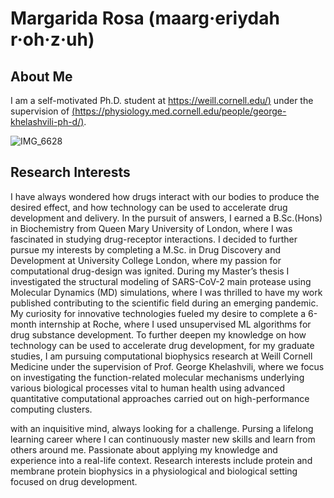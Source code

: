 # Margarida Rosa (maarg·eriydah r·oh·z·uh)


## About Me 

I am a self-motivated Ph.D. student at [https://weill.cornell.edu/)](another-page.md) under the supervision of [(https://physiology.med.cornell.edu/people/george-khelashvili-ph-d/)](another-page.md). 

![IMG_6628](https://user-images.githubusercontent.com/99993156/190913294-090eb342-db33-4503-86c5-30ca340f4a50.jpg)


## Research Interests 
I have always wondered how drugs interact with our bodies to produce the desired effect, and how technology can be used to accelerate drug development and delivery. In the pursuit of answers, I earned a B.Sc.(Hons) in Biochemistry from Queen Mary University of London, where I was fascinated in studying drug-receptor interactions. I decided to further pursue my interests by completing a M.Sc. in Drug Discovery and Development at University College London, where my passion for computational drug-design was ignited. During my Master’s thesis I investigated the structural modeling of SARS-CoV-2 main protease using Molecular Dynamics (MD) simulations, where I was thrilled to have my work published contributing to the scientific field during an emerging pandemic. My curiosity for innovative technologies fueled my desire to complete a 6-month internship at Roche, where I used unsupervised ML algorithms for drug substance development. To further deepen my knowledge on how technology can be used to accelerate drug development, for my graduate studies, I am pursuing computational biophysics research at Weill Cornell Medicine under the supervision of Prof. George Khelashvili, where we focus on investigating the function-related molecular mechanisms underlying various biological processes vital to human health using advanced quantitative computational approaches carried out on high-performance computing clusters.



with an inquisitive mind, always looking for a challenge. 
Pursing a lifelong learning career where I can continuously master new skills and learn from others around me. 
Passionate about applying my knowledge and experience into a real-life context. 
Research interests include protein and membrane protein biophysics in a physiological and biological setting focused on drug development.
